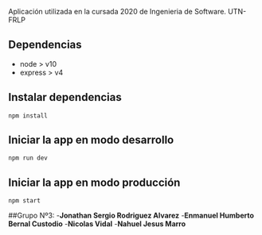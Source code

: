 	
Aplicación utilizada en la cursada 2020 de Ingenieria de Software. UTN-FRLP

## Dependencias

-   node > v10
-   express > v4

## Instalar dependencias

`npm install`

## Iniciar la app en modo desarrollo

`npm run dev`

## Iniciar la app en modo producción

`npm start`

##Grupo Nº3:
-**Jonathan Sergio Rodriguez Alvarez**
-**Enmanuel Humberto Bernal Custodio**
-**Nicolas Vidal**
-**Nahuel Jesus Marro**
